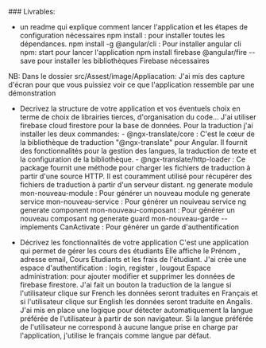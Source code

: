 
### Livrables: 
 - un readme qui explique comment lancer l'application et les étapes de configuration nécessaires
   npm install :  pour installer toutes les dépendances.
   npm install -g @angular/cli : Pour installer angular cli
   npm: start pour lancer l'application
   npm install firebase @angular/fire --save pour installer les bibliothèques Firebase nécessaires

 NB: Dans le dossier src/Assest/image/Appliacation: J'ai mis des capture d'écran pour que vous puissiez voir 
     ce que l'application ressemble par une démonstration
   

   
 - Decrivez la structure de votre application et vos éventuels choix en terme de choix de librairies tierces, d'organisation du code...
       J'ai utiliser firebase cloud firestore pour la base de données.
       Pour la traduction j'ai installer les deux commandes:
            - @ngx-translate/core : C'est le cœur de la bibliothèque de traduction "@ngx-translate" pour Angular. Il fournit des fonctionnalités pour la gestion des langues, la traduction de texte et la configuration de la bibliothèque.
            - @ngx-translate/http-loader : Ce package fournit une méthode pour charger les fichiers de traduction à partir d'une source HTTP. Il est couramment utilisé pour récupérer des fichiers de traduction à partir d'un serveur distant.
    ng generate module mon-nouveau-module : Pour générer un nouveau module
    ng generate service mon-nouveau-service : Pour générer un nouiveau service
    ng generate component mon-nouveau-composant : Pour générer un nouveau composant
    ng generate guard mon-nouveau-garde --implements CanActivate : Pour générer un garde d'authentification










 - Décrivez les fonctionnalités de votre application
    C'est une application qui permet de gérer les cours des étudiants
    Elle affiche le Prénom , adresse email, Cours Etudiants et les frais de l'étudiant.
    J'ai crée une espace d'authentification : login, register , lougout
    Espace administration: pour ajouter modifier et supprimer les données de firebase firestore.
    J'ai fait un bouton la traduction de la langue si l'utilisateur clique sur French les données seront traduites en Français et si l'utilisateur clique sur English les données seront traduite en Angalis.
    J'ai mis en place une logique pour détecter automatiquement la langue préférée de l'utilisateur à partir de son navigateur. Si la langue préférée de l'utilisateur ne correspond à aucune langue prise en charge par l'application, j'utilise le français comme langue par défaut.

